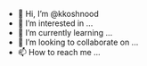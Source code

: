 - 👋 Hi, I’m @kkoshnood
- 👀 I’m interested in ...
- 🌱 I’m currently learning ...
- 💞️ I’m looking to collaborate on ...
- 📫 How to reach me ...

<!---
kkoshnood/kkoshnood is a ✨ special ✨ repository because its `README.md` (this file) appears on your GitHub profile.
You can click the Preview link to take a look at your changes.
--->
